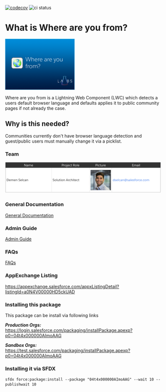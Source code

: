 [![codecov](https://codecov.io/gh/CoreSEs/salesforce-where-are-you-from/branch/master/graph/badge.svg?token=H5MO99HT9L)](https://codecov.io/gh/CoreSEs/salesforce-where-are-you-from)
![ci status](https://github.com/CoreSEs/salesforce-where-are-you-from/actions/workflows/ci.yml/badge.svg?branch=master)

# What is Where are you from?

![AppExchange Logo](./img/App_Logo.png "AppExchange Logo")

Where are you from is a Lightning Web Component (LWC) which detects a users default browser language and defaults applies it to public community pages if not already the case.

## Why is this needed?

Communities currently don't have browser language detection and guest/public users must manually change it via a picklist.

### Team

![Where are you from? Team](./img/Team.png "Team")

### General Documentation

[General Documentation](https://salesforce.quip.com/TLqYAFDEYx1W "General Documentation")

### Admin Guide

[Admin Guide](https://salesforce.quip.com/VtRDAIrL5dY0 "Admin Guide")

### FAQs

[FAQs](https://salesforce.quip.com/bPCLARuaUiWg#HdNAAActMCk "FAQs")

### AppExchange Listing

https://appexchange.salesforce.com/appxListingDetail?listingId=a0N4V00000HD5ckUAD

### Installing this package

This package can be install via following links

**_Production Orgs:_** https://login.salesforce.com/packaging/installPackage.apexp?p0=04t4x000000AImoAAG

**_Sandbox Orgs:_** https://test.salesforce.com/packaging/installPackage.apexp?p0=04t4x000000AImoAAG

### Installing it via SFDX

```shell
sfdx force:package:install --package "04t4x000000AImoAAG" --wait 10 --publishwait 10
```
